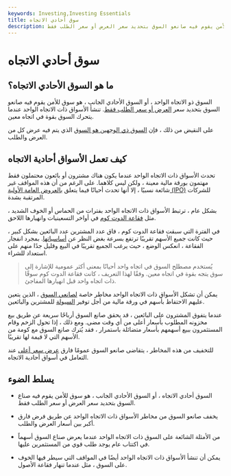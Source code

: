 ```yaml
---
keywords: Investing,Investing Essentials
title: سوق أحادي الاتجاه
description: السوق ذو الاتجاه الواحد ، أو السوق الأحادي الجانب ، هو سوق للأمن يقوم فيه صانعو السوق بتحديد سعر العرض أو سعر الطلب فقط.
---
```


# سوق أحادي الاتجاه
## ما هو السوق الأحادي الاتجاه؟

السوق ذو الاتجاه الواحد ، أو السوق الأحادي الجانب ، هو سوق للأمن يقوم فيه صانعو السوق بتحديد سعر [العرض أو سعر الطلب فقط](/bid-and-ask). تنشأ الأسواق ذات الاتجاه الواحد عندما يتحرك السوق بقوة في اتجاه معين.

على النقيض من ذلك ، فإن [السوق ذي الوجهين هو السوق](/two-sidedmarket) الذي يتم فيه عرض كل من العرض والطلب.

## كيف تعمل الأسواق أحادية الاتجاه

تحدث الأسواق ذات الاتجاه الواحد عندما يكون هناك مشترون أو بائعون محتملون فقط مهتمون بورقة مالية معينة ، ولكن ليس كلاهما. على الرغم من أن هذه المواقف غير شائعة نسبيًا ، إلا أنها تحدث أحيانًا فيما يتعلق [بالعروض العامة الأولية (IPO)](/ipo) للشركات المرتقبة بشدة.

بشكل عام ، ترتبط الأسواق ذات الاتجاه الواحد بفترات من الحماس أو الخوف الشديد ، مثل [فقاعة الدوت كوم](/dotcom-bubble) في أواخر التسعينيات وانهيارها اللاحق.

في الفترة التي سبقت فقاعة الدوت كوم ، فاق عدد المشترين عدد البائعين بشكل كبير ، حيث كانت جميع الأسهم تقريبًا ترتفع بسرعة بغض النظر عن [أساسياتها](/fundamentals). بمجرد انفجار الفقاعة ، انعكس الوضع ، حيث يرغب الجميع تقريبًا في البيع وقليل جدًا منهم على استعداد للشراء.

> يُستخدم مصطلح السوق في اتجاه واحد أحيانًا بمعنى أكثر عمومية للإشارة إلى سوق يتجه بقوة في اتجاه معين. وفقًا لهذا التعريف ، كانت فقاعة الدوت كوم سوقًا ذات اتجاه واحد قبل انهيارها المفاجئ.

>

يمكن أن تشكل الأسواق ذات الاتجاه الواحد مخاطر خاصة [لصانعي السوق](/marketmaker) ، الذين يتعين عليهم الاحتفاظ بأسهم في ورقة مالية من أجل توفير [السيولة](/liquidity) للمشترين والبائعين.

عندما يتفوق المشترون على البائعين ، قد يحقق صانع السوق أرباحًا سريعة عن طريق بيع مخزونه المطلوب بأسعار أعلى من أي وقت مضى. ومع ذلك ، إذا تحول الزخم وقام المستثمرون ببيع أسهمهم بأسعار متضائلة باستمرار ، فقد يُترك صانع السوق مع كومة من الأسهم التي لا قيمة لها تقريبًا.

للتخفيف من هذه المخاطر ، يتقاضى صانعو السوق عمومًا فارق [عرض سعر أعلى](/bid-askspread) عند التعامل في أسواق أحادية الاتجاه.

## يسلط الضوء

- السوق أحادي الاتجاه ، أو السوق الأحادي الجانب ، هو سوق للأمن يقوم فيه صناع السوق بتحديد سعر العرض أو سعر الطلب فقط.

- يخفف صانعو السوق من مخاطر الأسواق ذات الاتجاه الواحد عن طريق فرض فارق أكبر بين أسعار العرض والطلب.

- من الأمثلة الشائعة على السوق ذات الاتجاه الواحد عندما يعرض صناع السوق أسهماً في اكتتاب عام يوجد طلب قوي من المستثمرين عليها.

- يمكن أن تنشأ الأسواق ذات الاتجاه الواحد أيضًا في المواقف التي سيطر فيها الخوف على السوق ، مثل عندما تنهار فقاعة الأصول.

